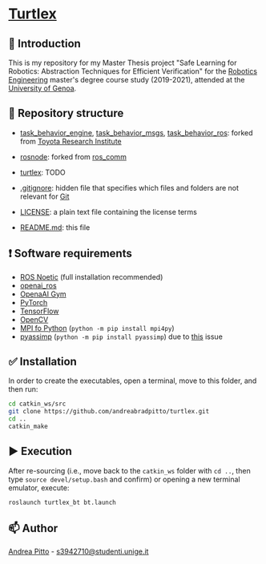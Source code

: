# [Turtlex](https://github.com/andreabradpitto/turtlex)

## 📛 Introduction

This is my repository for my Master Thesis project "Safe Learning for Robotics: Abstraction Techniques for Efficient Verification" for the [Robotics Engineering](https://courses.unige.it/10635) master's degree course study (2019-2021), attended at the [University of Genoa](https://unige.it/en).

## 📂 Repository structure

- [task_behavior_engine](task_behavior_engine), [task_behavior_msgs](task_behavior_msgs), [task_behavior_ros](task_behavior_ros): forked from [Toyota Research Institute](https://github.com/ToyotaResearchInstitute)

- [rosnode](rosnode): forked from [ros_comm](https://github.com/ros/ros_comm)

- [turtlex](turtlex): TODO

- [.gitignore](.gitignore): hidden file that specifies which files and folders are not relevant for [Git](https://git-scm.com/)

- [LICENSE](LICENSE): a plain text file containing the license terms

- [README.md](README.md): this file

## ❗ Software requirements

- [ROS Noetic](http://wiki.ros.org/noetic/Installation) (full installation recommended)
- [openai_ros](https://bitbucket.org/theconstructcore/openai_ros/src/kinetic-devel/)
- [OpenaAI Gym](https://gym.openai.com/docs/)
- [PyTorch](https://pytorch.org/get-started/locally/)
- [TensorFlow](https://www.tensorflow.org/install/)
- [OpenCV](https://docs.opencv.org/4.x/d7/d9f/tutorial_linux_install.html)
- [MPI fo Python](https://mpi4py.readthedocs.io/en/stable/install.html) (`python -m pip install mpi4py`)
- [pyassimp](https://pypi.org/project/pyassimp/) (`python -m pip install pyassimp`) due to [this](https://github.com/ros-planning/moveit/issues/86) issue

## ✅ Installation

In order to create the executables, open a terminal, move to this folder, and then run:

```bash
cd catkin_ws/src
git clone https://github.com/andreabradpitto/turtlex.git
cd ..
catkin_make
```

## ▶️ Execution

After re-sourcing (i.e., move back to the `catkin_ws` folder with `cd ..`, then type `source devel/setup.bash` and confirm) or opening a new terminal emulator, execute:

```bash
roslaunch turtlex_bt bt.launch
```

## 📫 Author

[Andrea Pitto](https://github.com/andreabradpitto) - s3942710@studenti.unige.it
